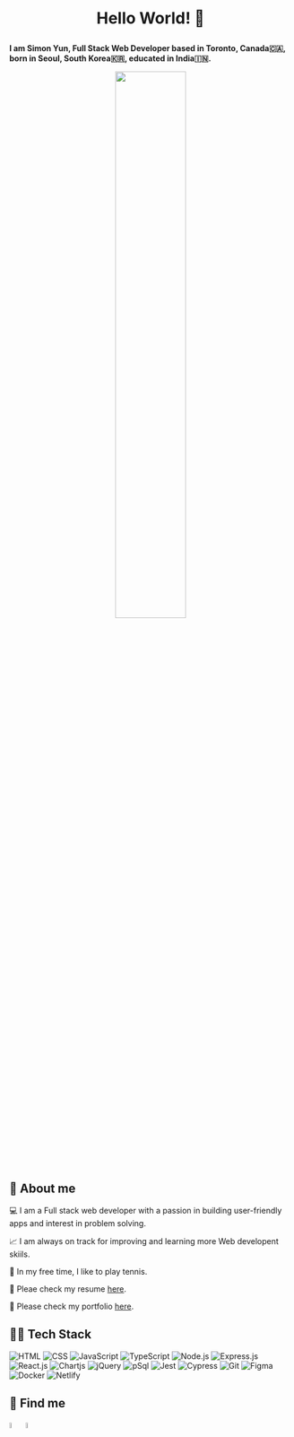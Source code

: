 # <p align="center"> <b>Hello World! 👋 </b> </p>

<p align="left">
<b>I am Simon Yun, Full Stack Web Developer based in Toronto, Canada🇨🇦, born in Seoul, South Korea🇰🇷, educated in India🇮🇳.</b>
</p>


 <p align="center" width="100%">
    <img width="50%" src="https://camo.githubusercontent.com/40165a147c3dcea0fa1db780bb533fc5f98546ccfb9d5d05ddb2f429277f5348/68747470733a2f2f616e616c7974696373696e6469616d61672e636f6d2f77702d636f6e74656e742f75706c6f6164732f323031382f31322f646576656c6f7065722d6472696262626c652e676966">
</p>

## 👊 About me

💻 I am a Full stack web developer with a passion in building user-friendly apps and interest in problem solving.

📈 I am always on track for improving and learning more Web developent skiils.

🎾 In my free time, I like to play tennis.

📄 Pleae check my resume [here](https://resume.creddle.io/resume/ew0nc133t6q).

📄 Please check my portfolio [here](https://simon-yun.netlify.app/).


## 👨‍💻 Tech Stack

![HTML](https://img.shields.io/badge/-HTML-E34F26?logo=html5&logoColor=white&style=plastic)
![CSS](https://img.shields.io/badge/-CSS-1572B6?logo=css3&logoColor=white&style=plastic)
![JavaScript](https://img.shields.io/badge/-Javascript-F7DF1E?logo=javascript&logoColor=white&style=plastic)
![TypeScript](https://img.shields.io/badge/-Typescript-blue?logo=typescript&logoColor=white&style=plastic)
![Node.js](https://img.shields.io/badge/-Node.js-339933?logo=nodedotjs&logoColor=white&style=plastic)
![Express.js](https://img.shields.io/badge/-Express.js-000000?logo=express&logoColor=white&style=plastic)
![React.js](https://img.shields.io/badge/-ReactJs-61DAFB?logo=react&logoColor=white&style=plastic)
![Chartjs](https://img.shields.io/badge/-ChartJs-ff1967?logo=chart.js&logoColor=white&style=plastic)
![jQuery](https://img.shields.io/badge/-jQuery-0769AD?logo=jquery&logoColor=white&style=plastic)
![pSql](https://img.shields.io/badge/-PostgreSQL-4169E1?logo=postgresql&logoColor=white&style=plastic)
![Jest](https://img.shields.io/badge/-Jest-C21325?logo=jest&logoColor=white&style=plastic)
![Cypress](https://img.shields.io/badge/-Cypress-17202C?logo=cypress&logoColor=white&style=plastic)
![Git](https://img.shields.io/badge/-Git-F05032?logo=git&logoColor=white&style=plastic)
![Figma](https://img.shields.io/badge/-Figma-grey?logo=figma&logoColor=white&style=plastic)
![Docker](https://img.shields.io/badge/-Docker-9de0e8?logo=docker&logoColor=white&style=plastic)
![Netlify](https://img.shields.io/badge/-Netlify-87CEEB?logo=netlify&logoColor=white&style=plastic)

## 🔎 Find me

<a target=”_blank” href="https://www.linkedin.com/in/simonhongseoupyun"/><img src="https://user-images.githubusercontent.com/89428637/176028054-773c216e-ca07-4ad2-9755-2648f3316f78.png" width="5%" ></a> <a target=”_blank” href="https://www.instagram.com/yunhongseoup/"/> <img src="https://user-images.githubusercontent.com/89428637/176028563-106d8b97-ec5c-43ce-b6c5-1a33b1b40069.jpeg" width="5%"></a> 


